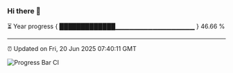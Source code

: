 ### Hi there 👋

⏳ Year progress { █████████████▁▁▁▁▁▁▁▁▁▁▁▁▁▁▁▁▁ } 46.66 %

---

⏰ Updated on Fri, 20 Jun 2025 07:40:11 GMT

![Progress Bar CI](https://github.com/IshwaranRudhara/GIT-ACTION/workflows/Progress%20Bar%20CI/badge.svg)
